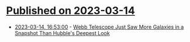 # [Published on 2023-03-14](index.md)

* [2023-03-14, 16:53:00](https://soylentnews.org/article.pl?sid=23/03/13/1511218&from=rss) - [Webb Telescope Just Saw More Galaxies in a Snapshot Than Hubble's Deepest Look](https://soylentnews.org/article.pl?sid=23/03/13/1511218&from=rss)
